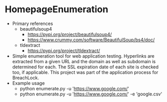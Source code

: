 # HomepageEnumeration
* Primary references
  * beautifulsoup4
    * https://pypi.org/project/beautifulsoup4/
    * https://www.crummy.com/software/BeautifulSoup/bs4/doc/
  * tldextract
    * https://pypi.org/project/tldextract/
* Simple enumeration tool for web application testing. Hyperlinks are extracted from a given URL and the domain as well as subdomain is determined for each. The SSL expiration date of each site is checked too, if applicable. This project was part of the application process for BreachLock.
* Example usage
  * python enumerate.py -u 'https://www.google.com/'
  * python enumerate.py -u 'https://www.google.com/' -e 'google.csv'
